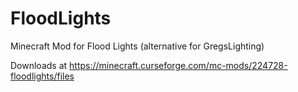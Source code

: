 FloodLights
===========

Minecraft Mod for Flood Lights (alternative for GregsLighting)

Downloads at https://minecraft.curseforge.com/mc-mods/224728-floodlights/files
